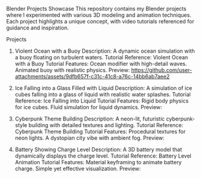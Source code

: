 Blender Projects Showcase
This repository contains my Blender projects where I experimented with various 3D modeling and animation techniques. Each project highlights a unique concept, with video tutorials referenced for guidance and inspiration.

Projects
1. Violent Ocean with a Buoy
Description: A dynamic ocean simulation with a buoy floating on turbulent waters.
Tutorial Reference: Violent Ocean with a Buoy Tutorial
Features:
Ocean modifier with high-detail waves.
Animated buoy with realistic physics.
Preview:
https://github.com/user-attachments/assets/9dfb657f-c31c-41c8-a76c-14bb6ab7aee2

2. Ice Falling into a Glass Filled with Liquid
Description: A simulation of ice cubes falling into a glass of liquid with realistic water splashes.
Tutorial Reference: Ice Falling into Liquid Tutorial
Features:
Rigid body physics for ice cubes.
Fluid simulation for liquid dynamics.
Preview:

3. Cyberpunk Theme Building
Description: A neon-lit, futuristic cyberpunk-style building with detailed textures and lighting.
Tutorial Reference: Cyberpunk Theme Building Tutorial
Features:
Procedural textures for neon lights.
A dystopian city vibe with ambient fog.
Preview:

4. Battery Showing Charge Level
Description: A 3D battery model that dynamically displays the charge level.
Tutorial Reference: Battery Level Animation Tutorial
Features:
Material keyframing to animate battery charge.
Simple yet effective visualization.
Preview:

